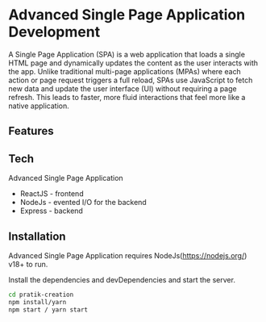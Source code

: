# Advanced Single Page Application Development

A Single Page Application (SPA) is a web application that loads a single HTML page and dynamically updates the content as the user interacts with the app. Unlike traditional multi-page applications (MPAs) where each action or page request triggers a full reload, SPAs use JavaScript to fetch new data and update the user interface (UI) without requiring a page refresh. This leads to faster, more fluid interactions that feel more like a native application.

## Features

## Tech

Advanced Single Page Application

- ReactJS - frontend
- NodeJs - evented I/O for the backend
- Express - backend

## Installation

Advanced Single Page Application requires NodeJs(https://nodejs.org/) v18+ to run.

Install the dependencies and devDependencies and start the server.

```sh
cd pratik-creation
npm install/yarn
npm start / yarn start

```

```











```

